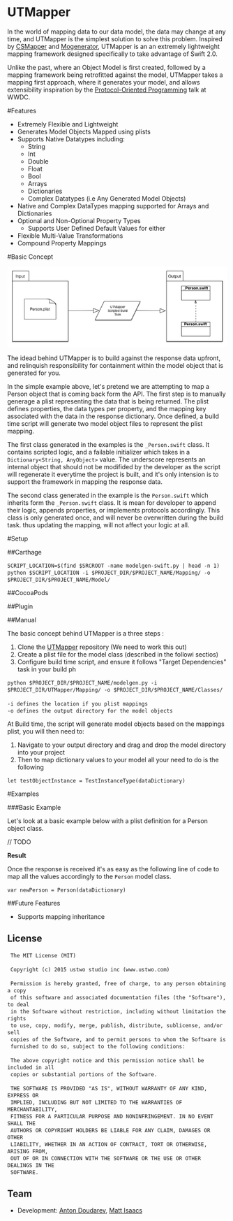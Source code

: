 # UTMapper

In the world of mapping data to our data model, the data may change at any time, and UTMapper is the simplest solution to solve this problem. Inspired by [CSMapper](https://github.com/marcammann/CSMapper) and [Mogenerator](https://github.com/rentzsch/mogenerator), UTMapper is an an extremely lightweight mapping framework designed specifically to take advantage of Swift 2.0.

Unlike the past, where an Object Model is first created, followed by a mapping framework being retrofitted against the model, UTMapper takes a mapping first approach, where it generates your model, and allows extensibility inspiration by the [Protocol-Oriented Programming](https://developer.apple.com/videos/wwdc/2015/?id=408) talk at WWDC.

#Features

* Extremely Flexible and Lightweight
* Generates Model Objects Mapped using plists
* Supports Native Datatypes including:
	* String
	* Int
	* Double
	* Float
	* Bool
	* Arrays
	* Dictionaries
	* Complex Datatypes (i.e Any Generated Model Objects)
* Native and Complex DataTypes mapping supported for Arrays and Dictionaries
* Optional and Non-Optional Property Types
	* Supports User Defined Default Values for either
* Flexible Multi-Value Transformations
* Compound Property Mappings


#Basic Concept

![alt tag](/readme_assets/basic_concept_image.png?raw=true)

The idead behind UTMapper is to build against the response data upfront, and relinquish responsibility for containment within the model object that is generated for you.


In the simple example above, let's pretend we are attempting to map a Person object that is coming back form the API. The first step is to manually generage a plist representing the data that is being returned. The plist defines properties, the data types per property, and the mapping key associated with the data in the response dictionary. Once defined, a build time script will generate two model object files to represent the plist mapping. 

The first class generated in the examples is the `_Person.swift` class. It contains scripted logic, and a failable initializer which takes in a `Dictionary<String, AnyObject>` value. The underscore represents an internal object that should not be modifided by the developer as the script will regenerate it everytime the project is built, and it's only intension is to support the framework in mapping the response data.

The second class generated in the example is the `Person.swift` which inherits form the  `_Person.swift` class. It is mean for developer to append their logic, appends properties, or implements protocols accordingly. This class is only generated once, and will never be overwritten during the build task. thus updating the mapping, will not affect your logic at all.



#Setup

##Carthage

```
SCRIPT_LOCATION=$(find $SRCROOT -name modelgen-swift.py | head -n 1)
python $SCRIPT_LOCATION -i $PROJECT_DIR/$PROJECT_NAME/Mapping/ -o $PROJECT_DIR/$PROJECT_NAME/Model/

```
##CocoaPods


##Plugin


##Manual


The basic concept behind UTMapper is a three steps :

1. Clone the [UTMapper](git@github.com:ustwo/UTMapper.git) repository (We need to work this out)
2. Create a plist file for the model class (described in the followi sectios)
3. Configure build time script, and ensure it follows "Target Dependencies" task in your build ph

```
python $PROJECT_DIR/$PROJECT_NAME/modelgen.py -i $PROJECT_DIR/UTMapper/Mapping/ -o $PROJECT_DIR/$PROJECT_NAME/Classes/

-i defines the location if you plist mappings
-o defines the output directory for the model objects

```

At Build time, the script will generate model objects based on the mappings plist, you will then need to:

1. Navigate to your output directory and drag and drop the model directory into your project 
2. Then to map dictionary values to your model all your need to do is the following

```
let testObjectInstance = TestInstanceType(dataDictionary)

```

#Examples


###Basic Example

Let's look at a basic example below with a plist definition for a Person object class.

// TODO

__Result__

Once the response is received it's as easy as the following line of code to map all the values accordingly to the `Person` model class. 

```
var newPerson = Person(dataDictionary)

```

##Future Features

* Supports mapping inheritance

## License

     The MIT License (MIT)  
      
     Copyright (c) 2015 ustwo studio inc (www.ustwo.com)  
      
     Permission is hereby granted, free of charge, to any person obtaining a copy
     of this software and associated documentation files (the "Software"), to deal
     in the Software without restriction, including without limitation the rights
     to use, copy, modify, merge, publish, distribute, sublicense, and/or sell
     copies of the Software, and to permit persons to whom the Software is
     furnished to do so, subject to the following conditions:  
     
     The above copyright notice and this permission notice shall be included in all
     copies or substantial portions of the Software.  
      
     THE SOFTWARE IS PROVIDED "AS IS", WITHOUT WARRANTY OF ANY KIND, EXPRESS OR
     IMPLIED, INCLUDING BUT NOT LIMITED TO THE WARRANTIES OF MERCHANTABILITY,
     FITNESS FOR A PARTICULAR PURPOSE AND NONINFRINGEMENT. IN NO EVENT SHALL THE
     AUTHORS OR COPYRIGHT HOLDERS BE LIABLE FOR ANY CLAIM, DAMAGES OR OTHER
     LIABILITY, WHETHER IN AN ACTION OF CONTRACT, TORT OR OTHERWISE, ARISING FROM,
     OUT OF OR IN CONNECTION WITH THE SOFTWARE OR THE USE OR OTHER DEALINGS IN THE
     SOFTWARE.  


## Team

* Development: [Anton Doudarev](mailto:anton@ustwo.com), [Matt Isaacs](mailto:matt@ustwo.com)